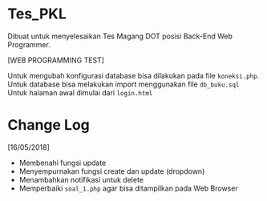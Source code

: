 # Tes_PKL

Dibuat untuk menyelesaikan Tes Magang DOT posisi Back-End Web Programmer.

[WEB PROGRAMMING TEST]

Untuk mengubah konfigurasi database bisa dilakukan pada file `koneksi.php`.
Untuk database bisa melakukan import menggunakan file `db_buku.sql`
Untuk halaman awal dimulai dari `login.html`


# Change Log

[16/05/2018]
- Membenahi fungsi update
- Menyempurnakan fungsi create dan update (dropdown)
- Menambahkan notifikasi untuk delete
- Memperbaiki `soal_1.php` agar bisa ditampilkan pada Web Browser
